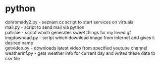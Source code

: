 # python
dohromady2.py - seznam.cz script to start services on virtuals\
mail.py - script to send mail via python\
patricie - script which generates sweet things for my loved gf\
imgdownoad.py - script which download image from internet and gives it desired name\
getvideo.py - downloads latest video from specified youtube channel\
weatherinf.py - gets weather info for current day and writes these data to csv file
